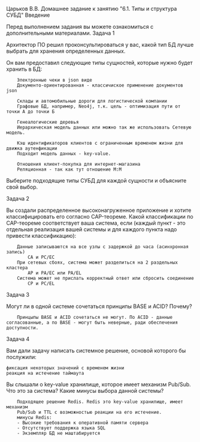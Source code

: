Царьков В.В.
Домашнее задание к занятию "6.1. Типы и структура СУБД"
Введение

Перед выполнением задания вы можете ознакомиться с дополнительными материалами.
Задача 1

Архитектор ПО решил проконсультироваться у вас, какой тип БД лучше выбрать для хранения определенных данных.

Он вам предоставил следующие типы сущностей, которые нужно будет хранить в БД:
```
    Электронные чеки в json виде
	Документо-ориентированная - классичиское применение документов json
	
    Склады и автомобильные дороги для логистической компании
	Графовые БД, например, Neo4j, т.к. цель - оптимизация пути от точки А до точки Б
	
    Генеалогические деревья
	Иерархическая модель данных или можно так же использовать Сетевую модель.
	
    Кэш идентификаторов клиентов с ограниченным временем жизни для движка аутенфикации
	Подходит модель данных - key-value.
	
    Отношения клиент-покупка для интернет-магазина
	Реляционная - так как тут отношение М:М
```
Выберите подходящие типы СУБД для каждой сущности и объясните свой выбор.

Задача 2

Вы создали распределенное высоконагруженное приложение и хотите классифицировать его согласно CAP-теореме. Какой классификации по CAP-теореме соответствует ваша система, если (каждый пункт - это отдельная реализация вашей системы и для каждого пункта надо привести классификацию):
```
    Данные записываются на все узлы с задержкой до часа (асинхронная запись)
        CA и PC/EC
    При сетевых сбоях, система может разделиться на 2 раздельных кластера
        AP и PA/EC или PA/EL
    Система может не прислать корректный ответ или сбросить соединение
        CP и PC/EL
```

Задача 3

Могут ли в одной системе сочетаться принципы BASE и ACID? Почему?
```
	Принцыпы BASE и ACID сочетаться не могут. По ACID - данные согласованные, а по BASE - могут быть неверные, ради обеспечения доступности.
```
Задача 4

Вам дали задачу написать системное решение, основой которого бы послужили:

    фиксация некоторых значений с временем жизни
    реакция на истечение таймаута

Вы слышали о key-value хранилище, которое имеет механизм Pub/Sub. Что это за система? Какие минусы выбора данной системы?
```	
	Подходящее решение Redis. Redis это key-value хранилище, имеет механизм
	Pub/Sub и TTL с возможностью реакции на его истечение.
	минусы Redis:
	- Высокие требования к оперативной памяти сервера
	- Отсутствует поддержка языка SQL
	- Экземпляр БД не маштабируется
```